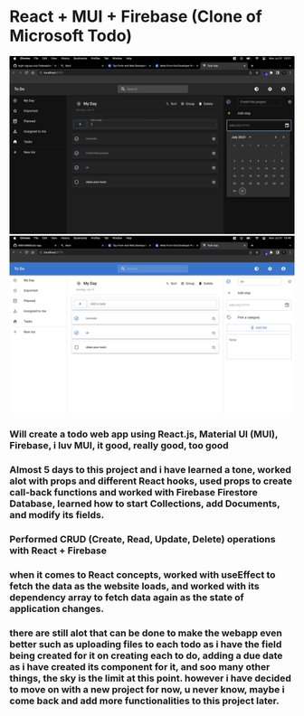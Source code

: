 # React + MUI + Firebase (Clone of Microsoft Todo)

![Imgur](./images/Screenshot%202023-07-31%20at%203.51.09%20PM.png)
![Imgur](./images/Screenshot%202023-07-31%20at%203.49.19%20PM.png)

### Will create a todo web app using React.js, Material UI (MUI), Firebase, i luv MUI, it good, really good, too good

### Almost 5 days to this project and i have learned a tone, worked alot with props and different React hooks, used props to create call-back functions and worked with Firebase Firestore Database, learned how to start Collections, add Documents, and modify its fields.

### Performed CRUD (Create, Read, Update, Delete) operations with React + Firebase

### when it comes to React concepts, worked with useEffect to fetch the data as the website loads, and worked with its dependency array to fetch data again as the state of application changes.

### there are still alot that can be done to make the webapp even better such as uploading files to each todo as i have the field being created for it on creating each to do, adding a due date as i have created its component for it, and soo many other things, the sky is the limit at this point. however i have decided to move on with a new project for now, u never know, maybe i come back and add more functionalities to this project later.
